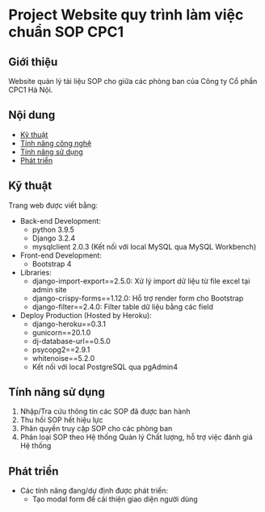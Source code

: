 # Project Website quy trình làm việc chuẩn SOP CPC1

## Giới thiệu
Website quản lý tài liệu SOP cho giữa các phòng ban của Công ty Cổ phần CPC1 Hà Nội.

## Nội dung
* [Kỹ thuật](#kythuat)
* [Tính năng công nghệ](#congnghe)
* [Tính năng sử dụng](#sudung)
* [Phát triển](#phattrien)

<a name="kythuat"/></a>
## Kỹ thuật
Trang web được viết bằng:
* Back-end Development:
  * python 3.9.5
  * Django 3.2.4
  * mysqlclient 2.0.3 (Kết nối với local MySQL qua MySQL Workbench)  
* Front-end Development:
  * Bootstrap 4
* Libraries:
  * django-import-export==2.5.0: Xử lý import dữ liệu từ file excel tại admin site
  * django-crispy-forms==1.12.0: Hỗ trợ render form cho Bootstrap
  * django-filter==2.4.0: Filter table dữ liệu bằng các field
* Deploy Production (Hosted by Heroku):
  * django-heroku==0.3.1
  * gunicorn==20.1.0
  * dj-database-url==0.5.0
  * psycopg2==2.9.1
  * whitenoise==5.2.0
  * Kết nối với local PostgreSQL qua pgAdmin4



<a name="sudung"/></a>
## Tính năng sử dụng
1. Nhập/Tra cứu thông tin các SOP đã được ban hành
2. Thu hồi SOP hết hiệu lực
3. Phân quyền truy cập SOP cho các phòng ban
4. Phân loại SOP theo Hệ thống Quản lý Chất lượng, hỗ trợ việc đánh giá Hệ thống

<a name="phattrien"/></a>
## Phát triển
* Các tính năng đang/dự định được phát triển:
  * Tạo modal form để cải thiện giao diện người dùng
